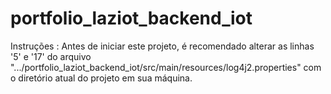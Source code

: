# portfolio_laziot_backend_iot

Instruções :
    Antes de iniciar este projeto, é recomendado alterar as linhas '5' e '17' do arquivo ".../portfolio_laziot_backend_iot/src/main/resources/log4j2.properties" com o diretório atual do projeto em sua máquina.
    